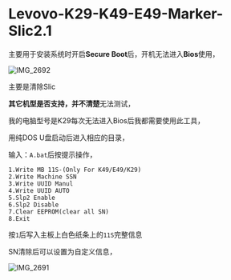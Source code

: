# Levovo-K29-K49-E49-Marker-Slic2.1

主要用于安装系统时开启**Secure Boot**后，开机无法进入**Bios**使用，

![IMG_2692](https://user-images.githubusercontent.com/86851841/158040660-d68929f8-aa4d-44c9-b4af-2203400561e7.JPG)

主要是清除Slic

**其它机型是否支持，并不清楚**无法测试，

我的电脑型号是K29每次无法进入Bios后我都需要使用此工具，

用纯DOS U盘启动后进入相应的目录，

输入：`A.bat`后按提示操作，

```
1.Write MB 11S-(Only For K49/E49/K29)
2.Write Machine SSN
3.Write UUID Manul
4.Write UUID AUTO
5.Slp2 Enable
6.Slp2 Disable
7.Clear EEPROM(clear all SN)
8.Exit
```

按`1`后写入主板上白色纸条上的`11S`完整信息

SN清除后可以设置为自定义信息，

![IMG_2691](https://user-images.githubusercontent.com/86851841/158040800-7b6e122f-892b-4d1b-b65e-ddaee5e29794.JPG)


